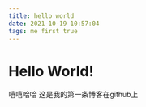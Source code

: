 ```yaml
---
title: hello world
date: 2021-10-19 10:57:04
tags: me first true
---
```


# Hello World!

嘻嘻哈哈
这是我的第一条博客在github上
